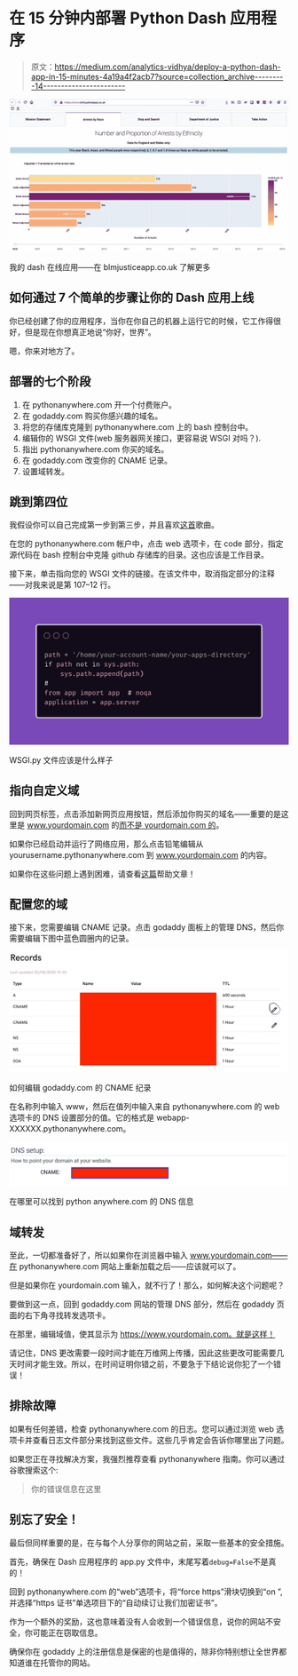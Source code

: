 # 在 15 分钟内部署 Python Dash 应用程序

> 原文：<https://medium.com/analytics-vidhya/deploy-a-python-dash-app-in-15-minutes-4a19a4f2acb7?source=collection_archive---------14----------------------->

![](img/ff792752645d3c1d51ecaacac01a2867.png)

我的 dash 在线应用——在 blmjusticeapp.co.uk 了解更多

## 如何通过 7 个简单的步骤让你的 Dash 应用上线

你已经创建了你的应用程序，当你在你自己的机器上运行它的时候，它工作得很好，但是现在你想真正地说“你好，世界”。

嗯，你来对地方了。

## **部署的七个阶段**

1.  在 pythonanywhere.com 开一个付费账户。
2.  在 godaddy.com 购买你感兴趣的域名。
3.  将您的存储库克隆到 pythonanywhere.com 上的 bash 控制台中。
4.  编辑你的 WSGI 文件(web 服务器网关接口，更容易说 WSGI 对吗？).
5.  指出 pythonanywhere.com 你买的域名。
6.  在 godaddy.com 改变你的 CNAME 记录。
7.  设置域转发。

## 跳到第四位

我假设你可以自己完成第一步到第三步，并且喜欢[这首](https://www.youtube.com/watch?v=5ESHJKat6ds)歌曲。

在您的 pythonanywhere.com 帐户中，点击 web 选项卡，在 code 部分，指定源代码在 bash 控制台中克隆 github 存储库的目录。这也应该是工作目录。

接下来，单击指向您的 WSGI 文件的链接。在该文件中，取消指定部分的注释——对我来说是第 107–12 行。

![](img/46b545ddcfe16781a90baabbdd87b4c9.png)

WSGI.py 文件应该是什么样子

## 指向自定义域

回到网页标签，点击添加新网页应用按钮，然后添加你购买的域名——重要的是这里是 www.yourdomain.com 的[而不是 yourdomain.com 的](http://www.yourdomain.com)。

如果你已经启动并运行了网络应用，那么点击铅笔编辑从 yourusername.pythonanywhere.com 到 www.yourdomain.com 的内容。

如果你在这些问题上遇到困难，请查看[这篇](https://help.pythonanywhere.com/pages/CustomDomains)帮助文章！

## 配置您的域

接下来，您需要编辑 CNAME 记录。点击 godaddy 面板上的管理 DNS，然后你需要编辑下图中蓝色圆圈内的记录。

![](img/53b0afb39a87cf77624672afb63bb487.png)

如何编辑 godaddy.com 的 CNAME 纪录

在名称列中输入 www，然后在值列中输入来自 pythonanywhere.com 的 web 选项卡的 DNS 设置部分的值。它的格式是 webapp-XXXXXX.pythonanywhere.com。

![](img/56ee355b3f3cd4615be3cf62e0adcd94.png)

在哪里可以找到 python anywhere.com 的 DNS 信息

## 域转发

至此，一切都准备好了，所以如果你在浏览器中输入 www.yourdomain.com——在 pythonanywhere.com 网站上重新加载之后——应该就可以了。

但是如果你在 yourdomain.com 输入，就不行了！那么，如何解决这个问题呢？

要做到这一点，回到 godaddy.com 网站的管理 DNS 部分，然后在 godaddy 页面的右下角寻找转发选项卡。

在那里，编辑域值，使其显示为 https://www.yourdomain.com。就是这样！

请记住，DNS 更改需要一段时间才能在万维网上传播，因此这些更改可能需要几天时间才能生效。所以，在时间证明你错之前，不要急于下结论说你犯了一个错误！

## 排除故障

如果有任何差错，检查 pythonanywhere.com 的日志。您可以通过浏览 web 选项卡并查看日志文件部分来找到这些文件。这些几乎肯定会告诉你哪里出了问题。

如果您正在寻找解决方案，我强烈推荐查看 pythonanywhere 指南。你可以通过谷歌搜索这个:

> 你的错误信息在这里

## 别忘了安全！

最后但同样重要的是，在与每个人分享你的网站之前，采取一些基本的安全措施。

首先，确保在 Dash 应用程序的 app.py 文件中，末尾写着`debug=False`不是真的！

回到 pythonanywhere.com 的“web”选项卡，将“force https”滑块切换到“on ”,并选择“https 证书”单选项目下的“自动续订让我们加密证书”。

作为一个额外的奖励，这也意味着没有人会收到一个错误信息，说你的网站不安全，你可能正在窃取信息。

确保你在 godaddy 上的注册信息是保密的也是值得的，除非你特别想让全世界都知道谁在托管你的网站。